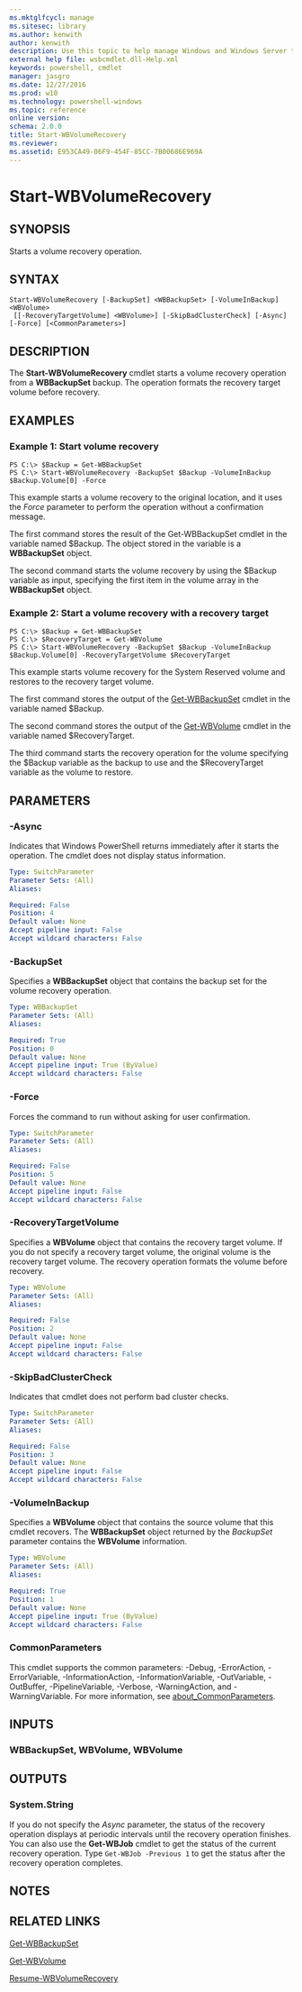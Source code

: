 ```yaml
---
ms.mktglfcycl: manage
ms.sitesec: library
ms.author: kenwith
author: kenwith
description: Use this topic to help manage Windows and Windows Server technologies with Windows PowerShell.
external help file: wsbcmdlet.dll-Help.xml
keywords: powershell, cmdlet
manager: jasgro
ms.date: 12/27/2016
ms.prod: w10
ms.technology: powershell-windows
ms.topic: reference
online version: 
schema: 2.0.0
title: Start-WBVolumeRecovery
ms.reviewer:
ms.assetid: E953CA49-06F9-454F-85CC-7B00686E969A
---
```


# Start-WBVolumeRecovery

## SYNOPSIS
Starts a volume recovery operation.

## SYNTAX

```
Start-WBVolumeRecovery [-BackupSet] <WBBackupSet> [-VolumeInBackup] <WBVolume>
 [[-RecoveryTargetVolume] <WBVolume>] [-SkipBadClusterCheck] [-Async] [-Force] [<CommonParameters>]
```

## DESCRIPTION
The **Start-WBVolumeRecovery** cmdlet starts a volume recovery operation from a **WBBackupSet** backup.
The operation formats the recovery target volume before recovery.

## EXAMPLES

### Example 1: Start volume recovery
```
PS C:\> $Backup = Get-WBBackupSet
PS C:\> Start-WBVolumeRecovery -BackupSet $Backup -VolumeInBackup $Backup.Volume[0] -Force
```

This example starts a volume recovery to the original location, and it uses the *Force* parameter to perform the operation without a confirmation message.

The first command stores the result of the Get-WBBackupSet cmdlet in the variable named $Backup.
The object stored in the variable is a **WBBackupSet** object.

The second command starts the volume recovery by using the $Backup variable as input, specifying the first item in the volume array in the **WBBackupSet** object.

### Example 2: Start a volume recovery with a recovery target
```
PS C:\> $Backup = Get-WBBackupSet
PS C:\> $RecoveryTarget = Get-WBVolume
PS C:\> Start-WBVolumeRecovery -BackupSet $Backup -VolumeInBackup $Backup.Volume[0] -RecoveryTargetVolume $RecoveryTarget
```

This example starts volume recovery for the System Reserved volume and restores to the recovery target volume.

The first command stores the output of the [Get-WBBackupSet](./Get-WBBackupSet.md) cmdlet in the variable named $Backup.

The second command stores the output of the [Get-WBVolume](./Get-WBVolume.md) cmdlet in the variable named $RecoveryTarget.

The third command starts the recovery operation for the volume specifying the $Backup variable as the backup to use and the $RecoveryTarget variable as the volume to restore.

## PARAMETERS

### -Async
Indicates that Windows PowerShell returns immediately after it starts the operation.
The cmdlet does not display status information.

```yaml
Type: SwitchParameter
Parameter Sets: (All)
Aliases: 

Required: False
Position: 4
Default value: None
Accept pipeline input: False
Accept wildcard characters: False
```

### -BackupSet
Specifies a **WBBackupSet** object that contains the backup set for the volume recovery operation.

```yaml
Type: WBBackupSet
Parameter Sets: (All)
Aliases: 

Required: True
Position: 0
Default value: None
Accept pipeline input: True (ByValue)
Accept wildcard characters: False
```

### -Force
Forces the command to run without asking for user confirmation.

```yaml
Type: SwitchParameter
Parameter Sets: (All)
Aliases: 

Required: False
Position: 5
Default value: None
Accept pipeline input: False
Accept wildcard characters: False
```

### -RecoveryTargetVolume
Specifies a **WBVolume** object that contains the recovery target volume.
If you do not specify a recovery target volume, the original volume is the recovery target volume.
The recovery operation formats the volume before recovery.

```yaml
Type: WBVolume
Parameter Sets: (All)
Aliases: 

Required: False
Position: 2
Default value: None
Accept pipeline input: False
Accept wildcard characters: False
```

### -SkipBadClusterCheck
Indicates that cmdlet does not perform bad cluster checks.

```yaml
Type: SwitchParameter
Parameter Sets: (All)
Aliases: 

Required: False
Position: 3
Default value: None
Accept pipeline input: False
Accept wildcard characters: False
```

### -VolumeInBackup
Specifies a **WBVolume** object that contains the source volume that this cmdlet recovers.
The **WBBackupSet** object returned by the *BackupSet* parameter contains the **WBVolume** information.

```yaml
Type: WBVolume
Parameter Sets: (All)
Aliases: 

Required: True
Position: 1
Default value: None
Accept pipeline input: True (ByValue)
Accept wildcard characters: False
```

### CommonParameters
This cmdlet supports the common parameters: -Debug, -ErrorAction, -ErrorVariable, -InformationAction, -InformationVariable, -OutVariable, -OutBuffer, -PipelineVariable, -Verbose, -WarningAction, and -WarningVariable. For more information, see [about_CommonParameters](http://go.microsoft.com/fwlink/?LinkID=113216).

## INPUTS

### WBBackupSet, WBVolume, WBVolume

## OUTPUTS

### System.String
If you do not specify the *Async* parameter, the status of the recovery operation displays at periodic intervals until the recovery operation finishes.
You can also use the **Get-WBJob** cmdlet to get the status of the current recovery operation.
Type `Get-WBJob -Previous 1` to get the status after the recovery operation completes.

## NOTES

## RELATED LINKS

[Get-WBBackupSet](./Get-WBBackupSet.md)

[Get-WBVolume](./Get-WBVolume.md)

[Resume-WBVolumeRecovery](./Resume-WBVolumeRecovery.md)


